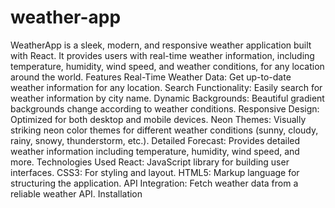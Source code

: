 # weather-app
WeatherApp is a sleek, modern, and responsive weather application built with React. It provides users with real-time weather information, including temperature, humidity, wind speed, and weather conditions, for any location around the world. 
Features
Real-Time Weather Data: Get up-to-date weather information for any location.
Search Functionality: Easily search for weather information by city name.
Dynamic Backgrounds: Beautiful gradient backgrounds change according to weather conditions.
Responsive Design: Optimized for both desktop and mobile devices.
Neon Themes: Visually striking neon color themes for different weather conditions (sunny, cloudy, rainy, snowy, thunderstorm, etc.).
Detailed Forecast: Provides detailed weather information including temperature, humidity, wind speed, and more.
Technologies Used
React: JavaScript library for building user interfaces.
CSS3: For styling and layout.
HTML5: Markup language for structuring the application.
API Integration: Fetch weather data from a reliable weather API.
Installation
